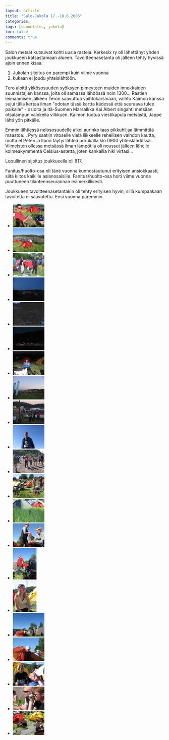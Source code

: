 ```yaml
---
layout: article
title: "Salo-Jukola 17.-18.6.2006"
categories:
tags: [suunnistus, jukola]
toc: false
comments: true
---
```


Salon metsät kutsuivat kohti uusia rasteja. Kerkesix ry oli lähettänyt
yhden joukkueen katsastamaan alueen. Tavoitteenasetanta oli jälleen
tehty hyvissä ajoin ennen kisaa:

1.  Jukolan sijoitus on parempi kuin viime vuonna
2.  kukaan ei joudu yhteislähtöön.

Tero aloitti ykkösosuuden syöksyen pimeyteen muiden innokkaiden
suunnistajien kanssa, joita oli samassa lähdössä noin 1300... Rastien
leimaamisen jälkeen Teron saavuttua vaihtokarsinaan, vaihto Kaimon
kanssa sujui tällä kertaa ilman "odotan tässä kartta kädessä että
seuraava tulee paikalle" - osioita ja Itä-Suomen Marsalkka Kai Albert
singahti metsään otsalampun valokeila vilkkuen. Kaimon tuotua
viestikapula metsästä, Jappe lähti yön pitkälle.

Emmin lähtiessä nelososuudelle alkoi aurinko taas pikkuhiljaa lämmittää
maastoa... Pyry saatiin vitoselle vielä liikkeelle rehellisen vaihdon
kautta, mutta el Peten ja Ilpon täytyi lähteä porukalla klo 0900
yhteislähdössä. Viimeisten ollessa metsässä ilman lämpötila oli noussut
jälleen lähelle kolmeakymmentä Celsius-astetta, joten kankailla hiki
virtasi...

Lopullinen sijoitus joukkueella oli 817.

Fanitus/huolto-osa oli tänä vuonna kunnostautunut erityisen
ansiokkaasti, siitä kiitos kaikille asianosaisille. Fanitus/huolto-osa
hoiti viime vuonna puuttuneen tilanteenseurannan esimerkillisesti.

Joukkueen tavoitteenasetantakin oli tehty erityisen hyvin, sillä
kumpaakaan tavoitetta ei saavutettu. Ensi vuonna paremmin.

<div class="th-grid image-gallery" markdown="1">

- [![](/images/jukola-2006/Thumbnails/suunnistusjukola2006_01b.jpg)](/images/jukola-2006/suunnistusjukola2006_01b.jpg)
- [![](/images/jukola-2006/Thumbnails/suunnistusjukola2006_02b.jpg)](/images/jukola-2006/suunnistusjukola2006_02b.jpg)
- [![](/images/jukola-2006/Thumbnails/suunnistusjukola2006_03b.jpg)](/images/jukola-2006/suunnistusjukola2006_03b.jpg)
- [![](/images/jukola-2006/Thumbnails/suunnistusjukola2006_04b.jpg)](/images/jukola-2006/suunnistusjukola2006_04b.jpg)
- [![](/images/jukola-2006/Thumbnails/suunnistusjukola2006_05b.jpg)](/images/jukola-2006/suunnistusjukola2006_05b.jpg)
- [![](/images/jukola-2006/Thumbnails/suunnistusjukola2006_06b.jpg)](/images/jukola-2006/suunnistusjukola2006_06b.jpg)
- [![](/images/jukola-2006/Thumbnails/suunnistusjukola2006_07b.jpg)](/images/jukola-2006/suunnistusjukola2006_07b.jpg)
- [![](/images/jukola-2006/Thumbnails/suunnistusjukola2006_08b.jpg)](/images/jukola-2006/suunnistusjukola2006_08b.jpg)
- [![](/images/jukola-2006/Thumbnails/suunnistusjukola2006_09b.jpg)](/images/jukola-2006/suunnistusjukola2006_09b.jpg)
- [![](/images/jukola-2006/Thumbnails/suunnistusjukola2006_10b.jpg)](/images/jukola-2006/suunnistusjukola2006_10b.jpg)
- [![](/images/jukola-2006/Thumbnails/suunnistusjukola2006_11b.jpg)](/images/jukola-2006/suunnistusjukola2006_11b.jpg)
- [![](/images/jukola-2006/Thumbnails/suunnistusjukola2006_12b.jpg)](/images/jukola-2006/suunnistusjukola2006_12b.jpg)
- [![](/images/jukola-2006/Thumbnails/suunnistusjukola2006_20b.jpg)](/images/jukola-2006/suunnistusjukola2006_20b.jpg)
- [![](/images/jukola-2006/Thumbnails/suunnistusjukola2006_21b.jpg)](/images/jukola-2006/suunnistusjukola2006_21b.jpg)
- [![](/images/jukola-2006/Thumbnails/suunnistusjukola2006_22b.jpg)](/images/jukola-2006/suunnistusjukola2006_22b.jpg)
- [![](/images/jukola-2006/Thumbnails/suunnistusjukola2006_23b.jpg)](/images/jukola-2006/suunnistusjukola2006_23b.jpg)
- [![](/images/jukola-2006/Thumbnails/suunnistusjukola2006_24b.jpg)](/images/jukola-2006/suunnistusjukola2006_24b.jpg)
- [![](/images/jukola-2006/Thumbnails/suunnistusjukola2006_25b.jpg)](/images/jukola-2006/suunnistusjukola2006_25b.jpg)
- [![](/images/jukola-2006/Thumbnails/suunnistusjukola2006_26b.jpg)](/images/jukola-2006/suunnistusjukola2006_26b.jpg)
- [![](/images/jukola-2006/Thumbnails/suunnistusjukola2006_27b.jpg)](/images/jukola-2006/suunnistusjukola2006_27b.jpg)
- [![](/images/jukola-2006/Thumbnails/suunnistusjukola2006_28b.jpg)](/images/jukola-2006/suunnistusjukola2006_28b.jpg)

</div>
